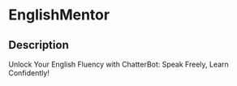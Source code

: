 # EnglishMentor

## Description

Unlock Your English Fluency with ChatterBot: Speak Freely, Learn Confidently!
